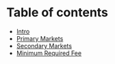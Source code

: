 # Table of contents

* [Intro](README.md)
* [Primary Markets](primary-markets.md)
* [Secondary Markets](secondary-markets.md)
* [Minimum Required Fee](minfee.md)
